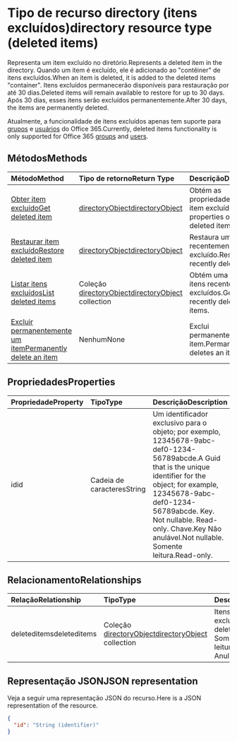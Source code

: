 # <a name="directory-resource-type-deleted-items"></a><span data-ttu-id="4c258-101">Tipo de recurso directory (itens excluídos)</span><span class="sxs-lookup"><span data-stu-id="4c258-101">directory resource type (deleted items)</span></span>

<span data-ttu-id="4c258-102">Representa um item excluído no diretório.</span><span class="sxs-lookup"><span data-stu-id="4c258-102">Represents a deleted item in the directory.</span></span> <span data-ttu-id="4c258-103">Quando um item é excluído, ele é adicionado ao "contêiner" de itens excluídos.</span><span class="sxs-lookup"><span data-stu-id="4c258-103">When an item is deleted, it is added to the deleted items "container".</span></span> <span data-ttu-id="4c258-104">Itens excluídos permanecerão disponíveis para restauração por até 30 dias.</span><span class="sxs-lookup"><span data-stu-id="4c258-104">Deleted items will remain available to restore for up to 30 days.</span></span> <span data-ttu-id="4c258-105">Após 30 dias, esses itens serão excluídos permanentemente.</span><span class="sxs-lookup"><span data-stu-id="4c258-105">After 30 days, the items are permanently deleted.</span></span>

<span data-ttu-id="4c258-106">Atualmente, a funcionalidade de itens excluídos apenas tem suporte para [grupos](group.md) e [usuários](users.md) do Office 365.</span><span class="sxs-lookup"><span data-stu-id="4c258-106">Currently, deleted items functionality is only supported for Office 365 [groups](group.md) and [users](users.md).</span></span>

## <a name="methods"></a><span data-ttu-id="4c258-107">Métodos</span><span class="sxs-lookup"><span data-stu-id="4c258-107">Methods</span></span>

| <span data-ttu-id="4c258-108">Método</span><span class="sxs-lookup"><span data-stu-id="4c258-108">Method</span></span>         | <span data-ttu-id="4c258-109">Tipo de retorno</span><span class="sxs-lookup"><span data-stu-id="4c258-109">Return Type</span></span> | <span data-ttu-id="4c258-110">Descrição</span><span class="sxs-lookup"><span data-stu-id="4c258-110">Description</span></span> |
|:---------------|:------------|:------------|
|[<span data-ttu-id="4c258-111">Obter item excluído</span><span class="sxs-lookup"><span data-stu-id="4c258-111">Get deleted item</span></span>](../api/directory_deleteditems_get.md) | [<span data-ttu-id="4c258-112">directoryObject</span><span class="sxs-lookup"><span data-stu-id="4c258-112">directoryObject</span></span>](directoryobject.md) | <span data-ttu-id="4c258-113">Obtém as propriedades de um item excluído.</span><span class="sxs-lookup"><span data-stu-id="4c258-113">Gets the properties of a deleted item.</span></span> |
|[<span data-ttu-id="4c258-114">Restaurar item excluído</span><span class="sxs-lookup"><span data-stu-id="4c258-114">Restore deleted item</span></span>](../api/directory_deleteditems_restore.md) |[<span data-ttu-id="4c258-115">directoryObject</span><span class="sxs-lookup"><span data-stu-id="4c258-115">directoryObject</span></span>](directoryobject.md)| <span data-ttu-id="4c258-116">Restaura um item recentemente excluído.</span><span class="sxs-lookup"><span data-stu-id="4c258-116">Restores a recently deleted item.</span></span> |
|[<span data-ttu-id="4c258-117">Listar itens excluídos</span><span class="sxs-lookup"><span data-stu-id="4c258-117">List deleted items</span></span>](../api/directory_deleteditems_list.md) |<span data-ttu-id="4c258-118">Coleção [directoryObject](directoryobject.md)</span><span class="sxs-lookup"><span data-stu-id="4c258-118">[directoryObject](directoryobject.md) collection</span></span>| <span data-ttu-id="4c258-119">Obtém uma lista de itens recentemente excluídos.</span><span class="sxs-lookup"><span data-stu-id="4c258-119">Gets a list of recently deleted items.</span></span> |
|[<span data-ttu-id="4c258-120">Excluir permanentemente um item</span><span class="sxs-lookup"><span data-stu-id="4c258-120">Permanently delete an item</span></span>](../api/directory_deleteditems_delete.md) | <span data-ttu-id="4c258-121">Nenhum</span><span class="sxs-lookup"><span data-stu-id="4c258-121">None</span></span> | <span data-ttu-id="4c258-122">Exclui permanentemente um item.</span><span class="sxs-lookup"><span data-stu-id="4c258-122">Permanently deletes an item.</span></span> |

## <a name="properties"></a><span data-ttu-id="4c258-123">Propriedades</span><span class="sxs-lookup"><span data-stu-id="4c258-123">Properties</span></span>
| <span data-ttu-id="4c258-124">Propriedade</span><span class="sxs-lookup"><span data-stu-id="4c258-124">Property</span></span>   | <span data-ttu-id="4c258-125">Tipo</span><span class="sxs-lookup"><span data-stu-id="4c258-125">Type</span></span> |<span data-ttu-id="4c258-126">Descrição</span><span class="sxs-lookup"><span data-stu-id="4c258-126">Description</span></span>|
|:---------------|:--------|:----------|
|<span data-ttu-id="4c258-127">id</span><span class="sxs-lookup"><span data-stu-id="4c258-127">id</span></span>|<span data-ttu-id="4c258-128">Cadeia de caracteres</span><span class="sxs-lookup"><span data-stu-id="4c258-128">String</span></span>| <span data-ttu-id="4c258-129">Um identificador exclusivo para o objeto; por exemplo, 12345678-9abc-def0-1234-56789abcde.</span><span class="sxs-lookup"><span data-stu-id="4c258-129">A Guid that is the unique identifier for the object; for example, 12345678-9abc-def0-1234-56789abcde. Key. Not nullable. Read-only.</span></span> <span data-ttu-id="4c258-130">Chave.</span><span class="sxs-lookup"><span data-stu-id="4c258-130">Key</span></span> <span data-ttu-id="4c258-131">Não anulável.</span><span class="sxs-lookup"><span data-stu-id="4c258-131">Not nullable.</span></span> <span data-ttu-id="4c258-132">Somente leitura.</span><span class="sxs-lookup"><span data-stu-id="4c258-132">Read-only.</span></span>|

## <a name="relationships"></a><span data-ttu-id="4c258-133">Relacionamento</span><span class="sxs-lookup"><span data-stu-id="4c258-133">Relationships</span></span>
| <span data-ttu-id="4c258-134">Relação</span><span class="sxs-lookup"><span data-stu-id="4c258-134">Relationship</span></span> | <span data-ttu-id="4c258-135">Tipo</span><span class="sxs-lookup"><span data-stu-id="4c258-135">Type</span></span>   |<span data-ttu-id="4c258-136">Descrição</span><span class="sxs-lookup"><span data-stu-id="4c258-136">Description</span></span>|
|:---------------|:--------|:----------|
|<span data-ttu-id="4c258-137">deleteditems</span><span class="sxs-lookup"><span data-stu-id="4c258-137">deleteditems</span></span>|<span data-ttu-id="4c258-138">Coleção [directoryObject](directoryobject.md)</span><span class="sxs-lookup"><span data-stu-id="4c258-138">[directoryObject](directoryobject.md) collection</span></span>| <span data-ttu-id="4c258-139">Itens recentemente excluídos.</span><span class="sxs-lookup"><span data-stu-id="4c258-139">Recently deleted items.</span></span> <span data-ttu-id="4c258-140">Somente leitura.</span><span class="sxs-lookup"><span data-stu-id="4c258-140">Read-only.</span></span> <span data-ttu-id="4c258-141">Anulável.</span><span class="sxs-lookup"><span data-stu-id="4c258-141">Nullable.</span></span>|

## <a name="json-representation"></a><span data-ttu-id="4c258-142">Representação JSON</span><span class="sxs-lookup"><span data-stu-id="4c258-142">JSON representation</span></span>
<span data-ttu-id="4c258-143">Veja a seguir uma representação JSON do recurso.</span><span class="sxs-lookup"><span data-stu-id="4c258-143">Here is a JSON representation of the resource.</span></span>

<!-- {
  "blockType": "resource",
  "optionalProperties": [

  ],
  "@odata.type": "microsoft.graph.directory"
}-->

```json
{
  "id": "String (identifier)"
}
```

<!-- uuid: 8fcb5dbc-d5aa-4681-8e31-b001d5168d79
2015-10-25 14:57:30 UTC -->
<!-- {
  "type": "#page.annotation",
  "description": "directory resource",
  "keywords": "",
  "section": "documentation",
  "tocPath": ""
}-->